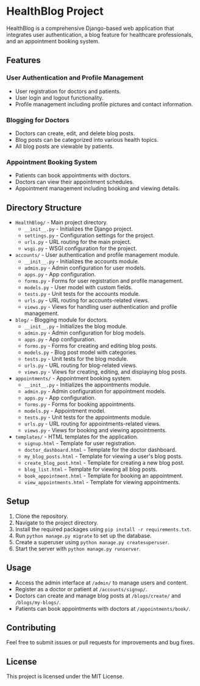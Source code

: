# HealthBlog Project

HealthBlog is a comprehensive Django-based web application that integrates user authentication, a blog feature for healthcare professionals, and an appointment booking system.

## Features

### User Authentication and Profile Management

- User registration for doctors and patients.
- User login and logout functionality.
- Profile management including profile pictures and contact information.

### Blogging for Doctors

- Doctors can create, edit, and delete blog posts.
- Blog posts can be categorized into various health topics.
- All blog posts are viewable by patients.

### Appointment Booking System

- Patients can book appointments with doctors.
- Doctors can view their appointment schedules.
- Appointment management including booking and viewing details.

## Directory Structure

- `HealthBlog/` - Main project directory.
    - `__init__.py` - Initializes the Django project.
    - `settings.py` - Configuration settings for the project.
    - `urls.py` - URL routing for the main project.
    - `wsgi.py` - WSGI configuration for the project.
- `accounts/` - User authentication and profile management module.
    - `__init__.py` - Initializes the accounts module.
    - `admin.py` - Admin configuration for user models.
    - `apps.py` - App configuration.
    - `forms.py` - Forms for user registration and profile management.
    - `models.py` - User model with custom fields.
    - `tests.py` - Unit tests for the accounts module.
    - `urls.py` - URL routing for accounts-related views.
    - `views.py` - Views for handling user authentication and profile management.
- `blog/` - Blogging module for doctors.
    - `__init__.py` - Initializes the blog module.
    - `admin.py` - Admin configuration for blog models.
    - `apps.py` - App configuration.
    - `forms.py` - Forms for creating and editing blog posts.
    - `models.py` - Blog post model with categories.
    - `tests.py` - Unit tests for the blog module.
    - `urls.py` - URL routing for blog-related views.
    - `views.py` - Views for creating, editing, and displaying blog posts.
- `appointments/` - Appointment booking system.
    - `__init__.py` - Initializes the appointments module.
    - `admin.py` - Admin configuration for appointment models.
    - `apps.py` - App configuration.
    - `forms.py` - Forms for booking appointments.
    - `models.py` - Appointment model.
    - `tests.py` - Unit tests for the appointments module.
    - `urls.py` - URL routing for appointments-related views.
    - `views.py` - Views for booking and viewing appointments.
- `templates/` - HTML templates for the application.
    - `signup.html` - Template for user registration.
    - `doctor_dashboard.html` - Template for the doctor dashboard.
    - `my_blog_posts.html` - Template for viewing a user's blog posts.
    - `create_blog_post.html` - Template for creating a new blog post.
    - `blog_list.html` - Template for viewing all blog posts.
    - `book_appointment.html` - Template for booking an appointment.
    - `view_appointments.html` - Template for viewing appointments.

## Setup

1. Clone the repository.
2. Navigate to the project directory.
3. Install the required packages using `pip install -r requirements.txt`.
4. Run `python manage.py migrate` to set up the database.
5. Create a superuser using `python manage.py createsuperuser`.
6. Start the server with `python manage.py runserver`.

## Usage

- Access the admin interface at `/admin/` to manage users and content.
- Register as a doctor or patient at `/accounts/signup/`.
- Doctors can create and manage blog posts at `/blogs/create/` and `/blogs/my-blogs/`.
- Patients can book appointments with doctors at `/appointments/book/`.

## Contributing

Feel free to submit issues or pull requests for improvements and bug fixes.

## License

This project is licensed under the MIT License.
